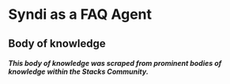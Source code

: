 # Syndi as a FAQ Agent
## Body of knowledge

##### This body of knowledge was scraped from prominent bodies of knowledge within the Stacks Community.
